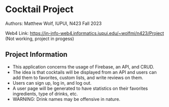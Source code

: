 # Cocktail Project

Authors: Matthew Wolf, IUPUI, N423 Fall 2023

Web4 Link: https://in-info-web4.informatics.iupui.edu/~wolfmi/n423/Project (Not working, project in progess)

## Project Information
* This application concerns the usage of Firebase, an API, and CRUD.
* The idea is that cocktails will be displayed from an API and users can add them to favorites, custom lists, and write reviews on them. 
* Users can sign up, log in, and log out.
* A user page will be generated to have statistics on their favorites ingredients, type of drinks, etc.
* WARNING: Drink names may be offensive in nature.